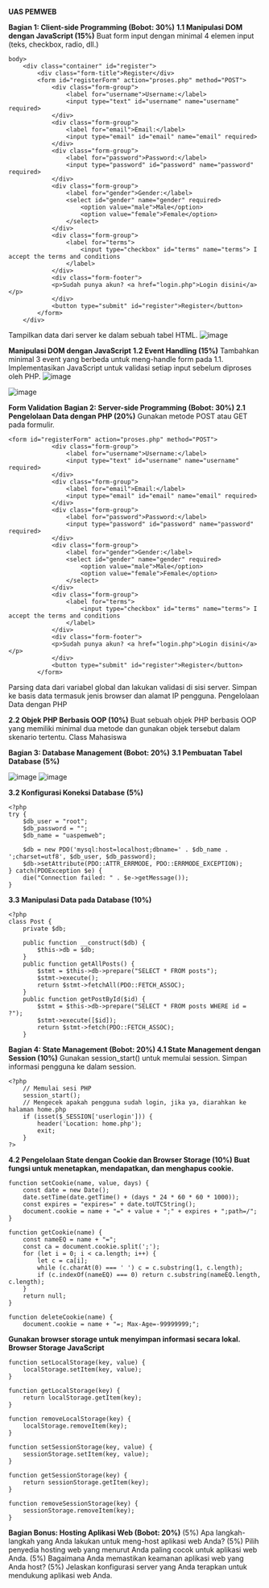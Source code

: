 **UAS PEMWEB**

**Bagian 1: Client-side Programming (Bobot: 30%)**
**1.1 Manipulasi DOM dengan JavaScript (15%)**
Buat form input dengan minimal 4 elemen input (teks, checkbox, radio, dll.)
```
body>
    <div class="container" id="register">
        <div class="form-title">Register</div>
        <form id="registerForm" action="proses.php" method="POST">
            <div class="form-group">
                <label for="username">Username:</label>
                <input type="text" id="username" name="username" required>
            </div>
            <div class="form-group">
                <label for="email">Email:</label>
                <input type="email" id="email" name="email" required>
            </div>
            <div class="form-group">
                <label for="password">Password:</label>
                <input type="password" id="password" name="password" required>
            </div>
            <div class="form-group">
                <label for="gender">Gender:</label>
                <select id="gender" name="gender" required>
                    <option value="male">Male</option>
                    <option value="female">Female</option>
                </select>
            </div>
            <div class="form-group">
                <label for="terms">
                    <input type="checkbox" id="terms" name="terms"> I accept the terms and conditions
                </label>
            </div>
            <div class="form-footer">
            <p>Sudah punya akun? <a href="login.php">Login disini</a></p>
            </div>
            <button type="submit" id="register">Register</button>
        </form>
    </div>
```

Tampilkan data dari server ke dalam sebuah tabel HTML.
![image](https://github.com/user-attachments/assets/dc32b81f-963e-4edb-89fa-42f498170043)

**Manipulasi DOM dengan JavaScript**
**1.2 Event Handling (15%)**
Tambahkan minimal 3 event yang berbeda untuk meng-handle form pada 1.1.
Implementasikan JavaScript untuk validasi setiap input sebelum diproses oleh PHP.
![image](https://github.com/user-attachments/assets/47da5943-389d-4194-bb42-e1726323dbe0)

![image](https://github.com/user-attachments/assets/3694736b-bd61-42e9-a643-5c03ceaa30dc)


**Form Validation**
**Bagian 2: Server-side Programming (Bobot: 30%)
2.1 Pengelolaan Data dengan PHP (20%)**
Gunakan metode POST atau GET pada formulir.
```
<form id="registerForm" action="proses.php" method="POST">
            <div class="form-group">
                <label for="username">Username:</label>
                <input type="text" id="username" name="username" required>
            </div>
            <div class="form-group">
                <label for="email">Email:</label>
                <input type="email" id="email" name="email" required>
            </div>
            <div class="form-group">
                <label for="password">Password:</label>
                <input type="password" id="password" name="password" required>
            </div>
            <div class="form-group">
                <label for="gender">Gender:</label>
                <select id="gender" name="gender" required>
                    <option value="male">Male</option>
                    <option value="female">Female</option>
                </select>
            </div>
            <div class="form-group">
                <label for="terms">
                    <input type="checkbox" id="terms" name="terms"> I accept the terms and conditions
                </label>
            </div>
            <div class="form-footer">
            <p>Sudah punya akun? <a href="login.php">Login disini</a></p>
            </div>
            <button type="submit" id="register">Register</button>
        </form>
```

Parsing data dari variabel global dan lakukan validasi di sisi server.
Simpan ke basis data termasuk jenis browser dan alamat IP pengguna.
Pengelolaan Data dengan PHP

**2.2 Objek PHP Berbasis OOP (10%)**
Buat sebuah objek PHP berbasis OOP yang memiliki minimal dua metode dan gunakan objek tersebut dalam skenario tertentu.
Class Mahasiswa

**Bagian 3: Database Management (Bobot: 20%)**
**3.1 Pembuatan Tabel Database (5%)**


![image](https://github.com/user-attachments/assets/32fab63c-388c-4bf4-918e-f31df490e812)
![image](https://github.com/user-attachments/assets/a6308a2e-7c79-4cc7-8663-906b040ad2f7)


**3.2 Konfigurasi Koneksi Database (5%)**

```
<?php
try {
    $db_user = "root";
    $db_password = "";
    $db_name = "uaspemweb";

    $db = new PDO('mysql:host=localhost;dbname=' . $db_name . ';charset=utf8', $db_user, $db_password);
    $db->setAttribute(PDO::ATTR_ERRMODE, PDO::ERRMODE_EXCEPTION);
} catch(PDOException $e) {
    die("Connection failed: " . $e->getMessage());
}
```


**3.3 Manipulasi Data pada Database (10%)**

```
<?php
class Post {
    private $db;

    public function __construct($db) {
        $this->db = $db;
    }
    public function getAllPosts() {
        $stmt = $this->db->prepare("SELECT * FROM posts");
        $stmt->execute();
        return $stmt->fetchAll(PDO::FETCH_ASSOC);
    }
    public function getPostById($id) {
        $stmt = $this->db->prepare("SELECT * FROM posts WHERE id = ?");
        $stmt->execute([$id]);
        return $stmt->fetch(PDO::FETCH_ASSOC);
    }
```

**Bagian 4: State Management (Bobot: 20%)
4.1 State Management dengan Session (10%)**
Gunakan session_start() untuk memulai session.
Simpan informasi pengguna ke dalam session.
```
<?php
    // Memulai sesi PHP
    session_start();
    // Mengecek apakah pengguna sudah login, jika ya, diarahkan ke halaman home.php
    if (isset($_SESSION['userlogin'])) {
        header('Location: home.php');
        exit;
    }
?>
```

**4.2 Pengelolaan State dengan Cookie dan Browser Storage (10%)
Buat fungsi untuk menetapkan, mendapatkan, dan menghapus cookie.**

```
function setCookie(name, value, days) {
    const date = new Date();
    date.setTime(date.getTime() + (days * 24 * 60 * 60 * 1000));
    const expires = "expires=" + date.toUTCString();
    document.cookie = name + "=" + value + ";" + expires + ";path=/";
}

function getCookie(name) {
    const nameEQ = name + "=";
    const ca = document.cookie.split(';');
    for (let i = 0; i < ca.length; i++) {
        let c = ca[i];
        while (c.charAt(0) === ' ') c = c.substring(1, c.length);
        if (c.indexOf(nameEQ) === 0) return c.substring(nameEQ.length, c.length);
    }
    return null;
}

function deleteCookie(name) {
    document.cookie = name + "=; Max-Age=-99999999;";
```

**Gunakan browser storage untuk menyimpan informasi secara lokal.
Browser Storage JavaScript**
```
function setLocalStorage(key, value) {
    localStorage.setItem(key, value);
}

function getLocalStorage(key) {
    return localStorage.getItem(key);
}

function removeLocalStorage(key) {
    localStorage.removeItem(key);
}

function setSessionStorage(key, value) {
    sessionStorage.setItem(key, value);
}

function getSessionStorage(key) {
    return sessionStorage.getItem(key);
}

function removeSessionStorage(key) {
    sessionStorage.removeItem(key);
}
```

**Bagian Bonus: Hosting Aplikasi Web (Bobot: 20%)**
(5%) Apa langkah-langkah yang Anda lakukan untuk meng-host aplikasi web Anda?
(5%) Pilih penyedia hosting web yang menurut Anda paling cocok untuk aplikasi web Anda.
(5%) Bagaimana Anda memastikan keamanan aplikasi web yang Anda host?
(5%) Jelaskan konfigurasi server yang Anda terapkan untuk mendukung aplikasi web Anda.
